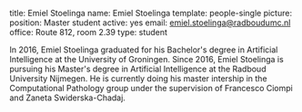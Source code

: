 title: Emiel Stoelinga
name: Emiel Stoelinga
template: people-single
picture: 
position: Master student
active: yes
email: emiel.stoelinga@radboudumc.nl
office: Route 812, room 2.39
type: student

In 2016, Emiel Stoelinga graduated for his Bachelor's degree in Artificial Intelligence at the University of Groningen. Since 2016, Emiel Stoelinga is pursuing his Master's degree in Artificial Intelligence at the Radboud University Nijmegen. He is currently doing his master intership in the Computational Pathology group under the supervision of Francesco Ciompi and Zaneta Swiderska-Chadaj.

